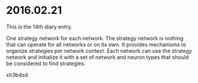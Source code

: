 # 2016.02.21
This is the 14th diary entry.

One strategy network for each network. The strategy network is nothing that can
operate for all networks or on its own. It provides mechanisms to organize
strategies per network context. Each network can use the strategy network and
initialize it with a set of network and neuron types that should be considered
to find strategies.

xh3b4sd
